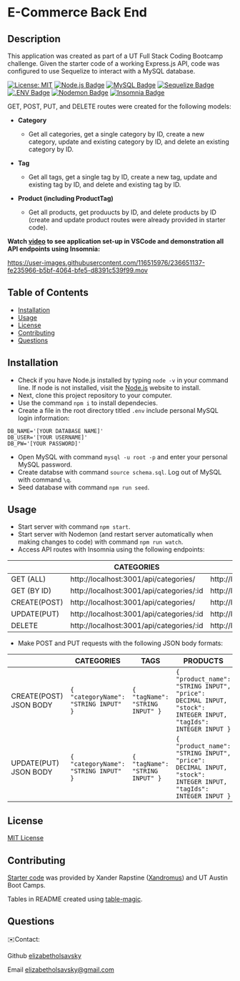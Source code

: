 # E-Commerce Back End

## Description

This application was created as part of a UT Full Stack Coding Bootcamp challenge. Given the starter code of a working Express.js API, code was configured to use Sequelize to interact with a MySQL database. 

[![License: MIT](https://img.shields.io/badge/License-MIT-yellow.svg)](https://opensource.org/licenses/MIT)
[![Node.js Badge](https://img.shields.io/badge/Node.js-393?logo=nodedotjs&logoColor=fff&style=flat)](https://nodejs.org/en)
[![MySQL Badge](https://img.shields.io/badge/MySQL-4479A1?logo=mysql&logoColor=fff&style=flat)](https://www.npmjs.com/package/mysql2)
[![Sequelize Badge](https://img.shields.io/badge/Sequelize-52B0E7?logo=sequelize&logoColor=fff&style=flat)](https://sequelize.org/docs/v6/)
[![.ENV Badge](https://img.shields.io/badge/.ENV-ECD53F?logo=dotenv&logoColor=000&style=flat)](https://www.npmjs.com/package/dotenv)
[![Nodemon Badge](https://img.shields.io/badge/Nodemon-76D04B?logo=nodemon&logoColor=fff&style=flat)](https://nodemon.io/)
[![Insomnia Badge](https://img.shields.io/badge/Insomnia-4000BF?logo=insomnia&logoColor=fff&style=flat)](https://insomnia.rest/)

GET, POST, PUT, and DELETE routes were created for the following models: 

* **Category**
  * Get all categories, get a single category by ID, create a new category, update and existing category by ID, and delete an existing category by ID. 

* **Tag**
  * Get all tags, get a single tag by ID, create a new tag, update and existing tag  by ID, and delete and existing tag by ID.
* **Product (including ProductTag)**
  * Get all products, get produucts by ID, and delete products by ID (create and update product routes were already provided in starter code).

**Watch [video](https://drive.google.com/file/d/100kSriYMz0mfKECMtBlch7cjPPMxgpiI/view?usp=sharing) to see application set-up in VSCode and demonstration all API endpoints using Insomnia:**


https://user-images.githubusercontent.com/116515976/236651137-fe235966-b5bf-4064-bfe5-d8391c539f99.mov


## Table of Contents

* [Installation](#installation)
* [Usage](#usage)
* [License](#license)
* [Contributing](#contributing)
* [Questions](#questions)

## Installation
* Check if you have Node.js installed by typing `node -v` in your command line. If node is not installed, visit the [Node.js](https://nodejs.org/en) website to install. 
* Next, clone this project repository to your computer. 
* Use the command `npm i` to install dependecies. 
* Create a file in the root directory titled `.env` include personal MySQL login information:
```
DB_NAME='[YOUR DATABASE NAME]'
DB_USER='[YOUR USERNAME]'
DB_PW='[YOUR PASSWORD]'
```
* Open MySQL with command `mysql -u root -p` and enter your personal MySQL password. 
* Create databse with command `source schema.sql`. Log out of MySQL with command `\q`.
* Seed database with command `npm run seed`.

## Usage
* Start server with command `npm start`.
* Start server with Nodemon (and restart server automatically when making changes to code) with command `npm run watch`.
* Access API routes with Insomnia using the following endpoints:

|              | CATEGORIES                               | TAGS                               | PRODUCTS                               |
|--------------|------------------------------------------|------------------------------------|----------------------------------------|
| GET (ALL)    | http://localhost:3001/api/categories/    | http://localhost:3001/api/tags/    | http://localhost:3001/api/products/    |
| GET (BY ID)  | http://localhost:3001/api/categories/:id | http://localhost:3001/api/tags/:id | http://localhost:3001/api/products/:id |
| CREATE(POST) | http://localhost:3001/api/categories/    | http://localhost:3001/api/tags/    | http://localhost:3001/api/products/    |
| UPDATE(PUT)  | http://localhost:3001/api/categories/:id | http://localhost:3001/api/tags/:id | http://localhost:3001/api/products/:id |
| DELETE       | http://localhost:3001/api/categories/:id | http://localhost:3001/api/tags/:id | http://localhost:3001/api/products/:id |

* Make POST and PUT requests with the following JSON body formats:

|                        | CATEGORIES                         | TAGS                          | PRODUCTS                                                                                                          |
|------------------------|------------------------------------|-------------------------------|-------------------------------------------------------------------------------------------------------------------|
| CREATE(POST) JSON BODY | `{ "categoryName": "STRING INPUT" }` | `{ "tagName": "STRING INPUT" }` | `{ "product_name": "STRING INPUT",   "price": DECIMAL INPUT,   "stock": INTEGER INPUT,   "tagIds": INTEGER INPUT }` |
| UPDATE(PUT) JSON BODY  | `{ "categoryName": "STRING INPUT" }` | `{ "tagName": "STRING INPUT" }` | `{ "product_name": "STRING INPUT",   "price": DECIMAL INPUT,   "stock": INTEGER INPUT,   "tagIds": INTEGER INPUT }` |

## License

[MIT License](https://opensource.org/licenses/MIT)

## Contributing

[Starter code]([https://github.com/coding-boot-camp/miniature-eureka](https://github.com/coding-boot-camp/fantastic-umbrella)) was provided by Xander Rapstine ([Xandromus](https://github.com/Xandromus)) and UT Austin Boot Camps.

Tables in README created using [table-magic](https://github.com/stevecat/table-magic).

## Questions

✉️Contact:

Github [elizabetholsavsky](https://github.com/elizabetholsavsky)

Email elizabetholsavsky@gmail.com
